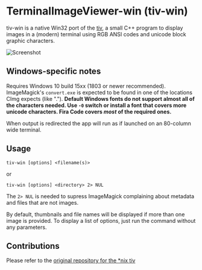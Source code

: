 # TerminalImageViewer-win (tiv-win)

tiv-win is a native Win32 port of the [tiv](https://github.com/stefanhaustein/TerminalImageViewer), a small C++ program to display images in a (modern) terminal using RGB ANSI codes and unicode block graphic characters.

![Screenshot](https://i.imgur.com/nCn3mxY.png)

## Windows-specific notes
Requires Windows 10 build 15xx (1803 or newer recommended). ImageMagick's `convert.exe` is expected to be found in one of the locations CImg expects (like ".\").
**Default Windows fonts do not support almost all of the characters needed. Use `-0` switch or install a font that covers more unicode characters. Fira Code covers *most* of the required ones.**
 
When output is redirected the app will run as if launched on an 80-column wide terminal.

## Usage

    tiv-win [options] <filename(s)>

or

    tiv-win [options] <directory> 2> NUL

The `2> NUL` is needed to supress ImageMagick complaining about metadata and files that are not images.

By default, thumbnails and file names will be displayed if more than one image is provided. To display a list of options, just run the command without any parameters. 

## Contributions

Please refer to the [original repository for the *nix tiv](https://github.com/stefanhaustein/TerminalImageViewer)

